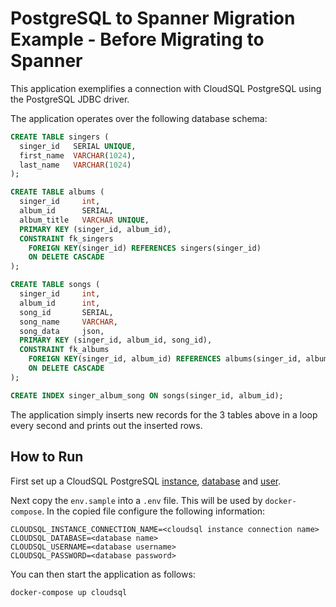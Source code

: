 # PostgreSQL to Spanner Migration Example - Before Migrating to Spanner

This application exemplifies a connection with CloudSQL PostgreSQL using the PostgreSQL JDBC driver.

The application operates over the following database schema:

```sql
CREATE TABLE singers (
  singer_id   SERIAL UNIQUE,
  first_name  VARCHAR(1024),
  last_name   VARCHAR(1024)
);

CREATE TABLE albums (
  singer_id     int,
  album_id      SERIAL,
  album_title   VARCHAR UNIQUE,
  PRIMARY KEY (singer_id, album_id),
  CONSTRAINT fk_singers
    FOREIGN KEY(singer_id) REFERENCES singers(singer_id)
    ON DELETE CASCADE
);

CREATE TABLE songs (
  singer_id     int,
  album_id      int,
  song_id       SERIAL,
  song_name     VARCHAR,
  song_data     json,
  PRIMARY KEY (singer_id, album_id, song_id),
  CONSTRAINT fk_albums
    FOREIGN KEY(singer_id, album_id) REFERENCES albums(singer_id, album_id)
    ON DELETE CASCADE
);

CREATE INDEX singer_album_song ON songs(singer_id, album_id);
```

The application simply inserts new records for the 3 tables above in a loop every second and prints out the inserted rows.

## How to Run

First set up a CloudSQL PostgreSQL [instance](https://cloud.google.com/sql/docs/postgres/create-instance), [database](https://cloud.google.com/sql/docs/postgres/create-manage-databases) and [user](https://cloud.google.com/sql/docs/postgres/create-manage-users).

Next copy the `env.sample` into a `.env` file. This will be used by `docker-compose`. In the copied file configure the following information:

```shell
CLOUDSQL_INSTANCE_CONNECTION_NAME=<cloudsql instance connection name>
CLOUDSQL_DATABASE=<database name>
CLOUDSQL_USERNAME=<database username>
CLOUDSQL_PASSWORD=<database password>
```

You can then start the application as follows:

```shell
docker-compose up cloudsql
```

